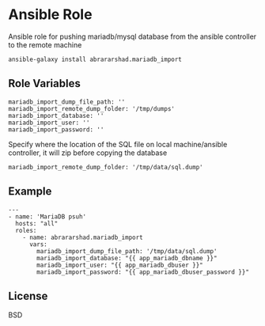 Ansible Role
=========

Ansible role for pushing mariadb/mysql database from the ansible controller to the remote machine
```
ansible-galaxy install abrararshad.mariadb_import
```

Role Variables
--------------

```
mariadb_import_dump_file_path: ''
mariadb_import_remote_dump_folder: '/tmp/dumps'
mariadb_import_database: ''
mariadb_import_user: ''
mariadb_import_password: ''
```

Specify where the location of the SQL file on local machine/ansible controller, it will zip before copying the database

```
mariadb_import_remote_dump_folder: '/tmp/data/sql.dump'
```

Example
----------------

```
---
- name: 'MariaDB psuh'
  hosts: "all"
  roles:
    - name: abrararshad.mariadb_import
      vars:
        mariadb_import_dump_file_path: '/tmp/data/sql.dump'
        mariadb_import_database: "{{ app_mariadb_dbname }}"
        mariadb_import_user: "{{ app_mariadb_dbuser }}"
        mariadb_import_password: "{{ app_mariadb_dbuser_password }}"

```

License
-------

BSD